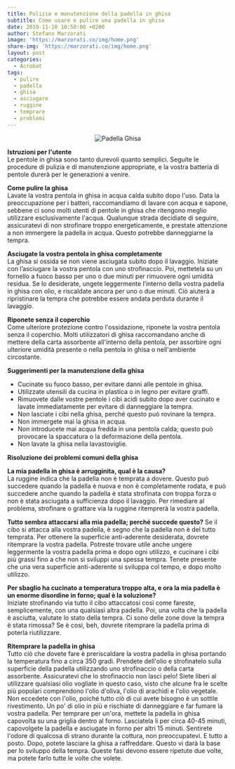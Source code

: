 ```yaml
---
title: Pulizia e manutenzione della padella in ghisa
subtitle: Come usare e pulire una padella in ghisa
date: 2019-11-10 10:50:00 +0200
author: Stefano Marzorati
image: 'https://marzorati.co/img/home.png'
share-img: 'https://marzorati.co/img/home.png'
layout: post
categories:
  - Acrobat
tags:
  - pulire
  - padella
  - ghisa
  - asciugare
  - ruggine
  - temprare
  - problemi
---
```

<center><img src="https://marzorati.co/img/post/padella_ghisa.jpg" alt="Padella Ghisa"></center>   

**Istruzioni per l'utente**   
Le pentole in ghisa sono tanto durevoli quanto semplici. Seguite le procedure di pulizia e di manutenzione appropriate, e la vostra batteria di pentole durerà per le generazioni a venire.   

**Come pulire la ghisa**   
Lavate la vostra pentola in ghisa in acqua calda subito dopo l'uso. Data la preoccupazione per i batteri, raccomandiamo di lavare con acqua e sapone, sebbene ci sono molti utenti di pentole in ghisa che ritengono meglio utilizzare esclusivamente l'acqua. Qualunque strada decidiate di seguire, assicuratevi di non strofinare troppo energeticamente, e prestate attenzione a non immergere la padella in acqua. Questo potrebbe danneggiarne la tempra.   

**Asciugate la vostra pentola in ghisa completamente**   
La ghisa si ossida se non viene asciugata subito dopo il lavaggio. Iniziate con l’asciugare la vostra pentola con uno strofinaccio. Poi, mettetela su un fornello a fuoco basso per uno o due minuti per rimuovere ogni umidità residua. Se lo desiderate, ungete leggermente l’interno della vostra padella in ghisa con olio, e riscaldate ancora per uno o due minuti. Ciò aiuterà a ripristinare la tempra che potrebbe essere andata perduta durante il lavaggio.   

**Riponete senza il coperchio**   
Come ulteriore protezione contro l'ossidazione, riponete la vostra pentola senza il coperchio.
Molti utilizzatori di ghisa raccomandano anche di mettere della carta assorbente all'interno della pentola, per assorbire ogni ulteriore umidità presente o nella pentola in ghisa o nell'ambiente circostante.   

**Suggerimenti per la manutenzione della ghisa**   
* Cucinate su fuoco basso, per evitare danni alle pentole in ghisa.
* Utilizzate utensili da cucina in plastica o in legno per evitare graffi.
* Rimuovete dalle vostre pentole i cibi acidi subito dopo aver cucinato e lavate immediatamente per evitare di danneggiare la tempra.
* Non lasciate i cibi nella ghisa, perché questo può rovinare la tempra.
* Non immergete mai la ghisa in acqua.
* Non introducete mai acqua fredda in una pentola calda; questo può provocare la spaccatura o la deformazione della pentola.
* Non lavate la ghisa nella lavastoviglie.

**Risoluzione dei problemi comuni della ghisa**   

**La mia padella in ghisa è arrugginita, qual è la causa?**   
La ruggine indica che la padella non è temprata a dovere. Questo può succedere quando la padella è nuova e non è completamente rodata, e può succedere anche quando la padella è stata strofinata con troppa forza o non è stata asciugata a sufficienza dopo il lavaggio. Per rimediare al problema, strofinare o grattare via la ruggine ritemprerà la vostra padella.   

**Tutto sembra attaccarsi alla mia padella; perché succede questo?**
Se il cibo si attacca alla vostra padella, è segno che la padella non è del tutto temprata. Per ottenere la superficie anti-aderente desiderata, dovrete ritemprare la vostra padella. Potreste trovare utile anche ungere leggermente la vostra padella prima e dopo ogni utilizzo, e cucinare i cibi più grassi fino a che non si sviluppi una spessa tempra. Tenete presente che una vera superficie anti-aderente si sviluppa col tempo, e dopo molto utilizzo.   

**Per sbaglio ha cucinato a temperatura troppo alta, e ora la mia padella è un enorme disordine in forno; qual è la soluzione?**   
Iniziate strofinando via tutto il cibo attaccatosi così come fareste, semplicemente, con una qualsiasi altra padella. Poi, una volta che la padella è asciutta, valutate lo stato della tempra. Ci sono delle zone dove la tempra è stata rimossa? Se è cosi, beh, dovrete ritemprare la padella prima di poterla riutilizzare.   

**Ritemprare la padella in ghisa**   
Tutto ciò che dovete fare è preriscaldare la vostra padella in ghisa portando la temperatura fino a circa 350 gradi. Prendete dell'olio e strofinatelo sulla superficie della padella utilizzando uno strofinaccio o della carta assorbente. Assicuratevi che lo strofinaccio non lasci pelo! Siete liberi al utilizzare qualsiasi olio vogliate in questo caso, visto che alcune fra le scelte più popolari comprendono l'olio d'oliva, l'olio di arachidi e l'olio vegetale. Non eccedete con l'olio, poiché tutto ciò di cui avete bisogno è un sottile rivestimento. Un po' di olio in più e rischiate di danneggiare e far fumare la vostra padella.
Per temprare per un'ora, mettete la padella in ghisa capovolta su una griglia dentro al forno. Lasciatela li per circa 40-45 minuti, capovolgete la padella e asciugate in forno per altri 15 minuti. Sentirete l'odore di qualcosa di strano durante la cottura, non preoccupatevi. E tutto a posto. Dopo, potete lasciare la ghisa a raffreddare. Questo vi darà la base per lo sviluppo della tempra. Queste fasi devono essere ripetute due volte, ma potete farlo tutte le volte che volete.

